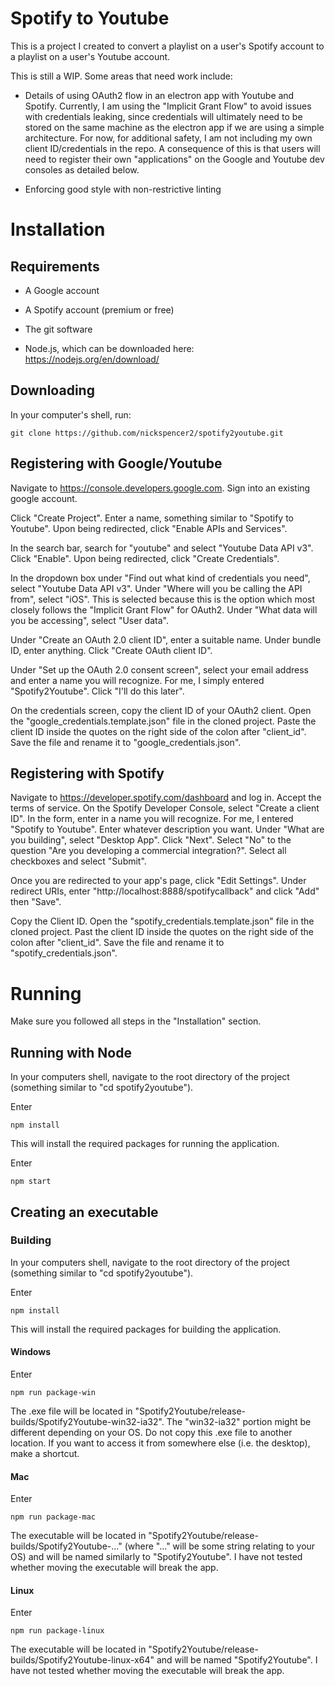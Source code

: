 # Spotify to Youtube

This is a project I created to convert a playlist on a user's Spotify account to a playlist on a user's Youtube account. 

This is still a WIP. Some areas that need work include:

* Details of using OAuth2 flow in an electron app with Youtube and Spotify. Currently, I am using the "Implicit Grant Flow" to avoid issues with credentials leaking, since credentials will ultimately need to be stored on the same machine as the electron app if we are using a simple architecture. For now, for additional safety, I am not including my own client ID/credentials in the repo. A consequence of this is that users will need to register their own "applications" on the Google and Youtube dev consoles as detailed below.

* Enforcing good style with non-restrictive linting

# Installation

## Requirements

* A Google account

* A Spotify account (premium or free)

* The git software

* Node.js, which can be downloaded here: https://nodejs.org/en/download/

## Downloading

In your computer's shell, run:
```
git clone https://github.com/nickspencer2/spotify2youtube.git
```

## Registering with Google/Youtube

Navigate to https://console.developers.google.com. Sign into an existing google account.

Click "Create Project". Enter a name, something similar to "Spotify to Youtube". Upon being redirected, click "Enable APIs and Services". 

In the search bar, search for "youtube" and select "Youtube Data API v3". Click "Enable". Upon being redirected, click "Create Credentials".

In the dropdown box under "Find out what kind of credentials you need", select "Youtube Data API v3". Under "Where will you be calling the API from", select "iOS". This is selected because this is the option which most closely follows the "Implicit Grant Flow" for OAuth2. Under "What data will you be accessing", select "User data".

Under "Create an OAuth 2.0 client ID", enter a suitable name. Under bundle ID, enter anything. Click "Create OAuth client ID".

Under "Set up the OAuth 2.0 consent screen", select your email address and enter a name you will recognize. For me, I simply entered "Spotify2Youtube". Click "I'll do this later".

On the credentials screen, copy the client ID of your OAuth2 client. Open the "google_credentials.template.json" file in the cloned project. Paste the client ID inside the quotes on the right side of the colon after "client_id". Save the file and rename it to "google_credentials.json". 

## Registering with Spotify

Navigate to https://developer.spotify.com/dashboard and log in. Accept the terms of service. On the Spotify Developer Console, select "Create a client ID". In the form, enter in a name you will recognize. For me, I entered "Spotify to Youtube". Enter whatever description you want. Under "What are you building", select "Desktop App". Click "Next". Select "No" to the question "Are you developing a commercial integration?". Select all checkboxes and select "Submit". 

Once you are redirected to your app's page, click "Edit Settings". Under redirect URIs, enter "http://localhost:8888/spotifycallback" and click "Add" then "Save". 

Copy the Client ID. Open the "spotify_credentials.template.json" file in the cloned project. Past the client ID inside the quotes on the right side of the colon after "client_id". Save the file and rename it to "spotify_credentials.json".

# Running

Make sure you followed all steps in the "Installation" section.

## Running with Node

In your computers shell, navigate to the root directory of the project (something similar to "cd spotify2youtube"). 

Enter

```
npm install
```
This will install the required packages for running the application. 

Enter

```
npm start
```

## Creating an executable

### Building

In your computers shell, navigate to the root directory of the project (something similar to "cd spotify2youtube"). 

Enter

```
npm install
```
This will install the required packages for building the application.

#### Windows
Enter
```
npm run package-win
```

The .exe file will be located in "Spotify2Youtube/release-builds/Spotify2Youtube-win32-ia32". The "win32-ia32" portion might be different depending on your OS. Do not copy this .exe file to another location. If you want to access it from somewhere else (i.e. the desktop), make a shortcut.

#### Mac
Enter
```
npm run package-mac
```

The executable will be located in "Spotify2Youtube/release-builds/Spotify2Youtube-..." (where "..." will be some string relating to your OS) and will be named similarly to "Spotify2Youtube". I have not tested whether moving the executable will break the app. 

#### Linux
Enter
```
npm run package-linux
```

The executable will be located in "Spotify2Youtube/release-builds/Spotify2Youtube-linux-x64" and will be named "Spotify2Youtube". I have not tested whether moving the executable will break the app.